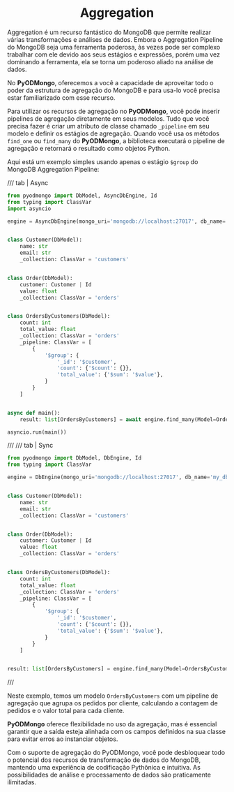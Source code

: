 # <center>Aggregation</center>

Aggregation é um recurso fantástico do MongoDB que permite realizar várias transformações e análises de dados. Embora o Aggregation Pipeline do MongoDB seja uma ferramenta poderosa, às vezes pode ser complexo trabalhar com ele devido aos seus estágios e expressões, porém uma vez dominando a ferramenta, ela se torna um poderoso aliado na análise de dados.

No **PyODMongo**, oferecemos a você a capacidade de aproveitar todo o poder da estrutura de agregação do MongoDB e para usa-lo você precisa estar familiarizado com esse recurso.

Para utilizar os recursos de agregação no **PyODMongo**, você pode inserir pipelines de agregação diretamente em seus modelos. Tudo que você precisa fazer é criar um atributo de classe chamado `_pipeline` em seu modelo e definir os estágios de agregação. Quando você usa os métodos `find_one` ou `find_many` do **PyODMongo**, a biblioteca executará o pipeline de agregação e retornará o resultado como objetos Python.

Aqui está um exemplo simples usando apenas o estágio `$group` do MongoDB Aggregation Pipeline:

/// tab | Async
```python hl_lines="24"
from pyodmongo import DbModel, AsyncDbEngine, Id
from typing import ClassVar
import asyncio

engine = AsyncDbEngine(mongo_uri='mongodb://localhost:27017', db_name='my_db')


class Customer(DbModel):
    name: str
    email: str
    _collection: ClassVar = 'customers'


class Order(DbModel):
    customer: Customer | Id
    value: float
    _collection: ClassVar = 'orders'


class OrdersByCustomers(DbModel):
    count: int
    total_value: float
    _collection: ClassVar = 'orders'
    _pipeline: ClassVar = [
        {
            '$group': {
                '_id': '$customer',
                'count': {'$count': {}},
                'total_value': {'$sum': '$value'},
            }
        }
    ]


async def main():
    result: list[OrdersByCustomers] = await engine.find_many(Model=OrdersByCustomers)

asyncio.run(main())
```
///
/// tab | Sync
```python hl_lines="23"
from pyodmongo import DbModel, DbEngine, Id
from typing import ClassVar

engine = DbEngine(mongo_uri='mongodb://localhost:27017', db_name='my_db')


class Customer(DbModel):
    name: str
    email: str
    _collection: ClassVar = 'customers'


class Order(DbModel):
    customer: Customer | Id
    value: float
    _collection: ClassVar = 'orders'


class OrdersByCustomers(DbModel):
    count: int
    total_value: float
    _collection: ClassVar = 'orders'
    _pipeline: ClassVar = [
        {
            '$group': {
                '_id': '$customer',
                'count': {'$count': {}},
                'total_value': {'$sum': '$value'},
            }
        }
    ]


result: list[OrdersByCustomers] = engine.find_many(Model=OrdersByCustomers)
```
///

Neste exemplo, temos um modelo `OrdersByCustomers` com um pipeline de agregação que agrupa os pedidos por cliente, calculando a contagem de pedidos e o valor total para cada cliente.

**PyODMongo** oferece flexibilidade no uso da agregação, mas é essencial garantir que a saída esteja alinhada com os campos definidos na sua classe para evitar erros ao instanciar objetos.

Com o suporte de agregação do PyODMongo, você pode desbloquear todo o potencial dos recursos de transformação de dados do MongoDB, mantendo uma experiência de codificação Pythônica e intuitiva. As possibilidades de análise e processamento de dados são praticamente ilimitadas.